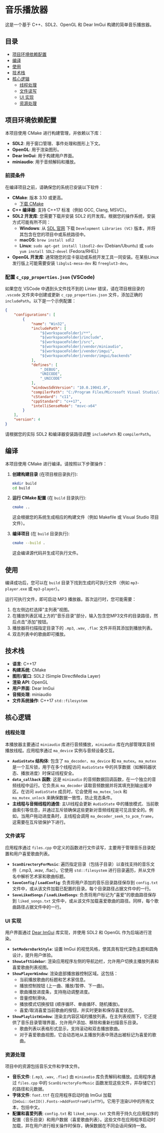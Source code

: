 # 音乐播放器

这是一个基于 C++、SDL2、OpenGL 和 Dear ImGui 构建的简单音乐播放器。

## 目录

- [项目环境依赖配置](#项目环境依赖配置)
- [编译](#编译)
- [使用](#使用)
- [技术栈](#技术栈)
- [核心逻辑](#核心逻辑)
  - [线程处理](#线程处理)
  - [文件读写](#文件读写)
  - [UI 实现](#ui-实现)
  - [资源处理](#资源处理)

## 项目环境依赖配置

本项目使用 CMake 进行构建管理，并依赖以下库：

- **SDL2**: 用于窗口管理、事件处理和图形上下文。
- **OpenGL**: 用于渲染图形。
- **Dear ImGui**: 用于构建用户界面。
- **miniaudio**: 用于音频解码和播放。

### 前提条件

在编译项目之前，请确保您的系统已安装以下软件：

- **CMake**: 版本 3.10 或更高。
  - [下载 CMake](https://cmake.org/download/)
- **C++ 编译器**: 支持 C++17 标准（例如 GCC, Clang, MSVC）。
- **SDL2 开发库**: 您需要下载并安装 SDL2 的开发库。根据您的操作系统，安装方式可能有所不同：
  - **Windows**: 从 [SDL 官网](https://www.libsdl.org/download-2.0.php) 下载 `Development Libraries (VC)` 版本，并将其包含在您的项目中或系统路径中。
  - **macOS**: `brew install sdl2`
  - **Linux**: `sudo apt-get install libsdl2-dev` (Debian/Ubuntu) 或 `sudo yum install SDL2-devel` (Fedora/RHEL)
- **OpenGL 开发库**: 通常随您的显卡驱动或系统开发工具一同安装。在某些Linux发行版上可能需要安装 `libglu1-mesa-dev` 和 `freeglut3-dev`。

### 配置 `c_cpp_properties.json` (VSCode)

如果您在 VSCode 中遇到头文件找不到的 Linter 错误，请在项目根目录的 `.vscode` 文件夹中创建或更新 `c_cpp_properties.json` 文件，添加正确的 `includePath`。以下是一个示例配置：

```json
{
    "configurations": [
        {
            "name": "Win32",
            "includePath": [
                "${workspaceFolder}/**",
                "${workspaceFolder}/include",
                "${workspaceFolder}/src",
                "${workspaceFolder}/vendor/miniaudio",
                "${workspaceFolder}/vendor/imgui",
                "${workspaceFolder}/vendor/imgui/backends"
            ],
            "defines": [
                "_DEBUG",
                "UNICODE",
                "_UNICODE"
            ],
            "windowsSdkVersion": "10.0.19041.0",
            "compilerPath": "C:/Program Files/Microsoft Visual Studio/2019/Community/VC/Tools/MSVC/14.29.30133/bin/Hostx64/x64/cl.exe",
            "cStandard": "c11",
            "cppStandard": "c++17",
            "intelliSenseMode": "msvc-x64"
        }
    ],
    "version": 4
}
```

请根据您的实际 SDL2 和编译器安装路径调整 `includePath` 和 `compilerPath`。

## 编译

本项目使用 CMake 进行编译。请按照以下步骤操作：

1.  **创建构建目录** (在项目根目录执行):
    ```bash
    mkdir build
    cd build
    ```

2.  **运行 CMake 配置** (在 `build` 目录执行):
    ```bash
    cmake ..
    ```
    这会根据您的系统生成相应的构建文件（例如 Makefile 或 Visual Studio 项目文件）。

3.  **编译项目** (在 `build` 目录执行):
    ```bash
    cmake --build .
    ```
    这会编译源代码并生成可执行文件。

## 使用

编译成功后，您可以在 `build` 目录下找到生成的可执行文件（例如 `mp3-player.exe` 或 `mp3-player`）。

运行可执行文件，即可启动 MP3 播放器。首次运行时，您可能需要：

1.  在左侧边栏选择"主列表"视图。
2.  在播放列表区域上方的"音乐目录"部分，输入包含您MP3文件的目录路径，然后点击"添加"按钮。
3.  播放器将扫描指定目录下的 `.mp3`, `.wav`, `.flac` 文件并将其添加到播放列表。
4.  双击列表中的歌曲即可播放。

## 技术栈

-   **语言**: C++17
-   **构建系统**: CMake
-   **图形/窗口**: SDL2 (Simple DirectMedia Layer)
-   **渲染 API**: OpenGL
-   **用户界面**: Dear ImGui
-   **音频处理**: miniaudio
-   **文件系统操作**: C++17 `std::filesystem`

## 核心逻辑

### 线程处理

本播放器主要通过 `miniaudio` 库进行音频播放，`miniaudio` 库在内部管理其音频播放线程。应用程序通过 `ma_device` 实例与音频设备交互。

-   **`AudioState` 结构体**: 包含了 `ma_decoder`、`ma_device` 和 `ma_mutex`。`ma_mutex` 是一个互斥锁，用于在多个线程访问 `AudioState` 中的共享数据（如解码器状态、播放进度）时保证线程安全。
-   **`data_callback` 函数**: 这是 `miniaudio` 的音频数据回调函数，在一个独立的音频线程中运行。它负责从 `ma_decoder` 读取音频数据并将其填充到输出缓冲区。在访问 `audioState` 成员时，它会使用 `ma_mutex_lock` 和 `ma_mutex_unlock` 来确保数据一致性，防止竞态条件。
-   **主线程与音频线程的通信**: 主UI线程会更新 `AudioState` 中的播放模式、当前歌曲索引等信息，并通过互斥锁确保这些更新对音频线程是可见且安全的。例如，当用户拖动进度条时，主线程会调用 `ma_decoder_seek_to_pcm_frame`，这需要在互斥锁保护下进行。

### 文件读写

应用程序通过 `files.cpp` 中定义的函数进行文件读写，主要用于管理音乐目录配置和用户喜爱歌曲列表。

-   **`ScanDirectoryForMusic`**: 遍历指定目录（包括子目录）以查找支持的音乐文件（.mp3, .wav, .flac）。它使用 `std::filesystem` 进行目录遍历，并从文件名中解析艺术家和歌曲标题。
-   **`SaveConfig` / `LoadConfig`**: 负责将用户添加的音乐目录路径保存到 `config.txt` 文件中，或从该文件加载已配置的目录。每个目录路径占据文件中的一行。
-   **`SaveLikedSongs` / `LoadLikedSongs`**: 负责将用户标记为"喜爱"的歌曲路径保存到 `liked_songs.txt` 文件中，或从该文件加载喜爱歌曲的路径。同样，每个歌曲路径占据文件中的一行。

### UI 实现

用户界面通过 [Dear ImGui](https://github.com/ocornut/imgui) 库实现，并使用 SDL2 和 OpenGL 作为后端进行渲染。

-   **`SetModernDarkStyle`**: 设置 ImGui 的视觉风格，使其具有现代深色主题和圆角设计，提升用户体验。
-   **`ShowLeftSidebar`**: 渲染应用程序左侧的导航边栏，允许用户切换主播放列表和喜爱歌曲列表视图。
-   **`ShowPlayerWindow`**: 渲染底部播放器控制区域。这包括：
    -   当前播放歌曲的标题和艺术家信息。
    -   播放控制按钮 (上一曲、播放/暂停、下一曲)。
    -   歌曲播放进度条，支持拖动调整进度。
    -   音量控制滑块。
    -   播放模式切换按钮 (顺序循环、单曲循环、随机播放)。
    -   喜爱/取消喜爱当前歌曲的按钮，并实时更新和保存喜爱状态。
-   **`ShowPlaylistWindow`**: 渲染主内容区域的播放列表。在主列表视图下，它还提供了音乐目录管理界面，允许用户添加、移除和重新扫描音乐目录。
    -   歌曲列表以表格形式显示，支持滚动和双击播放歌曲。
    -   对于喜爱歌曲视图，它会动态地从主播放列表中筛选出被标记为喜爱的歌曲。

### 资源处理

项目中的资源包括音乐文件和字体文件。

-   **音乐文件**: (`.mp3`, `.wav`, `.flac`) 由 `miniaudio` 库负责解码和播放。应用程序通过 `files.cpp` 中的 `ScanDirectoryForMusic` 函数发现这些文件，并存储它们的路径和元数据。
-   **字体文件**: `font.ttf` 在应用程序启动时由 ImGui 加载 (`ImGui::GetIO().Fonts->AddFontFromFileTTF`)。它用于渲染UI中的所有文本，包括中文。
-   **配置和喜爱列表**: `config.txt` 和 `liked_songs.txt` 文件用于持久化应用程序的配置（音乐目录）和用户数据（喜爱歌曲列表）。这些文件在应用程序启动时加载，并在用户进行相关操作时保存，确保数据在不同会话间保持一致。 
